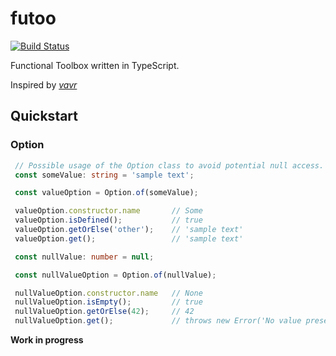# futoo
[![Build Status](https://travis-ci.org/martingreilinger/futoo.svg?branch=master)](https://travis-ci.org/martingreilinger/futoo)

Functional Toolbox written in TypeScript.

Inspired by [_vavr_](https://github.com/vavr-io/vavr)

## Quickstart

### Option
```typescript
 // Possible usage of the Option class to avoid potential null access.
 const someValue: string = 'sample text';

 const valueOption = Option.of(someValue);

 valueOption.constructor.name       // Some
 valueOption.isDefined();           // true
 valueOption.getOrElse('other');    // 'sample text'
 valueOption.get();                 // 'sample text'

 const nullValue: number = null;

 const nullValueOption = Option.of(nullValue);

 nullValueOption.constructor.name   // None
 nullValueOption.isEmpty();         // true
 nullValueOption.getOrElse(42);     // 42
 nullValueOption.get();             // throws new Error('No value present')
```

__Work in progress__
